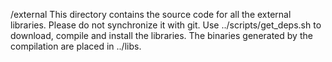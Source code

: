 <root>/external
This directory contains the source code for all the external libraries. Please do not synchronize it with git. Use ../scripts/get_deps.sh to download, compile and install the libraries. The binaries generated by the compilation are placed in ../libs.